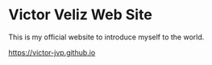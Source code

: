# Victor Veliz Web Site

This is my official website to introduce myself to the world.

https://victor-jvp.github.io